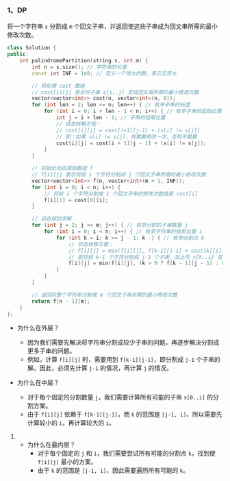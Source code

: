 ### 1、DP

将一个字符串 `s` 分割成 `m` 个回文子串，并返回使这些子串成为回文串所需的最小修改次数。

```cpp
class Solution {
public:
    int palindromePartition(string s, int m) {
        int n = s.size(); // 字符串的长度
        const int INF = 1e8; // 定义一个很大的数，表示无穷大

        // 预处理 cost 数组
        // cost[i][j] 表示将子串 s[i..j] 变成回文串所需的最小修改次数
        vector<vector<int>> cost(n, vector<int>(n, 0));
        for (int len = 2; len <= n; len++) { // 枚举子串的长度
            for (int i = 0; i + len - 1 < n; i++) { // 枚举子串的起始位置
                int j = i + len - 1; // 子串的结束位置
                // 状态转移方程：
                // cost[i][j] = cost[i+1][j-1] + (s[i] != s[j])
                // 即：如果 s[i] != s[j]，则需要修改一次，否则不需要
                cost[i][j] = cost[i + 1][j - 1] + (s[i] != s[j]);
            }
        }

        // 初始化动态规划数组 f
        // f[i][j] 表示将前 i 个字符分割成 j 个回文子串所需的最小修改次数
        vector<vector<int>> f(n, vector<int>(m + 1, INF));
        for (int i = 0; i < n; i++) {
            // 将前 i 个字符分割成 1 个回文子串的修改次数就是 cost[i]
            f[i][1] = cost[0][i];
        }

        // 动态规划求解
        for (int j = 2; j <= m; j++) { // 枚举分割的子串数量 j
            for (int i = 0; i < n; i++) { // 枚举字符串的结束位置 i
                for (int k = i; k >= j - 1; k--) { // 枚举分割点 k
                    // 状态转移方程：
                    // f[i][j] = min(f[i][j], f[k-1][j-1] + cost[k][i])
                    // 即将前 k-1 个字符分割成 j-1 个子串，加上将 s[k..i] 变成回文串的修改次数
                    f[i][j] = min(f[i][j], (k > 0 ? f[k - 1][j - 1] : 0) + cost[k][i]);
                }
            }
        }

        // 返回将整个字符串分割成 m 个回文子串所需的最小修改次数
        return f[n - 1][m];
    }
};
```

- 为什么在外层？
  - 因为我们需要先解决将字符串分割成较少子串的问题，再逐步解决分割成更多子串的问题。
  - 例如，计算 `f[i][j]` 时，需要用到 `f[k-1][j-1]`，即分割成 `j-1` 个子串的解。因此，必须先计算 `j-1` 的情况，再计算 `j` 的情况。

- 为什么在中层？
  - 对于每个固定的分割数量 `j`，我们需要计算所有可能的子串 `s[0..i]` 的分割方案。
  - 由于 `f[i][j]` 依赖于 `f[k-1][j-1]`，而 `k` 的范围是 `[j-1, i]`，所以需要先计算较小的 `i`，再计算较大的 `i`。

1. - 为什么在最内层？
     - 对于每个固定的 `j` 和 `i`，我们需要尝试所有可能的分割点 `k`，找到使 `f[i][j]` 最小的方案。
     - 由于 `k` 的范围是 `[j-1, i]`，因此需要遍历所有可能的 `k`。






